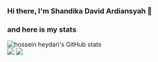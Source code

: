 ### Hi there, I'm Shandika David Ardiansyah 👋

### and here is my stats
  <img src="https://github-readme-stats.vercel.app/api?username=shandikadav&show_icons=true&include_all_commits=true&theme=monokai" alt="hossein heydari's GitHub stats" /><br />
  <img src="https://github-readme-streak-stats.herokuapp.com/?user=shandikadav&theme=monokai"/>
  <img src="https://github-readme-stats.vercel.app/api/top-langs/?username=shandikadav&layout=compact&theme=monokai&langs_count=12"/><br />
</p>

<!--
**shandikadav/shandikadav** is a ✨ _special_ ✨ repository because its `README.md` (this file) appears on your GitHub profile.

Here are some ideas to get you started:

- 🔭 I’m currently working on ...
- 🌱 I’m currently learning ...
- 👯 I’m looking to collaborate on ...
- 🤔 I’m looking for help with ...
- 💬 Ask me about ...
- 📫 How to reach me: ...
- 😄 Pronouns: ...
- ⚡ Fun fact: ...
-->
